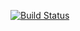 [![Build Status](https://travis-ci.org/srmklive/react-demo-app.svg?branch=master)](https://travis-ci.org/srmklive/react-demo-app)
